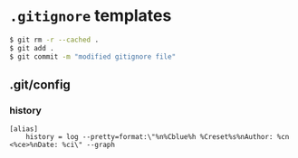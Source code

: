 # `.gitignore` templates

```sh
$ git rm -r --cached .
$ git add .
$ git commit -m "modified gitignore file"
```

## .git/config

### history

```
[alias]
	history = log --pretty=format:\"%n%Cblue%h %Creset%s%nAuthor: %cn <%ce>%nDate: %ci\" --graph
```
